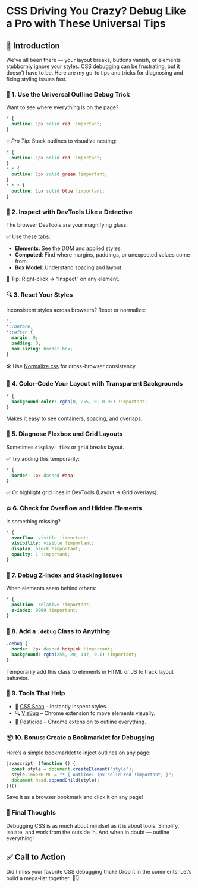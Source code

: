 # CSS Driving You Crazy? Debug Like a Pro with These Universal Tips

## 👋 Introduction

We've all been there — your layout breaks, buttons vanish, or elements stubbornly ignore your styles. CSS debugging can be frustrating, but it doesn’t have to be. Here are my go-to tips and tricks for diagnosing and fixing styling issues fast.

### 🧩 1. **Use the Universal Outline Debug Trick**

Want to see where everything is on the page?

```css
* {
  outline: 1px solid red !important;
}
```

💡 _Pro Tip:_ Stack outlines to visualize nesting:

```css
* {
  outline: 1px solid red !important;
}
* * {
  outline: 1px solid green !important;
}
* * * {
  outline: 1px solid blue !important;
}
```

### 🎯 2. **Inspect with DevTools Like a Detective**

The browser DevTools are your magnifying glass.

✅ Use these tabs:

- **Elements**: See the DOM and applied styles.
- **Computed**: Find where margins, paddings, or unexpected values come from.
- **Box Model**: Understand spacing and layout.

📌 Tip: Right-click → “Inspect” on any element.

### 🔍 3. **Reset Your Styles**

Inconsistent styles across browsers? Reset or normalize:

```css
*,
*::before,
*::after {
  margin: 0;
  padding: 0;
  box-sizing: border-box;
}
```

🛠️ Use [Normalize.css](https://necolas.github.io/normalize.css/) for cross-browser consistency.

### 🎨 4. **Color-Code Your Layout with Transparent Backgrounds**

```css
* {
  background-color: rgba(0, 255, 0, 0.05) !important;
}
```

Makes it easy to see containers, spacing, and overlaps.

### 📐 5. **Diagnose Flexbox and Grid Layouts**

Sometimes `display: flex` or `grid` breaks layout.

✅ Try adding this temporarily:

```css
* {
  border: 1px dashed #aaa;
}
```

✅ Or highlight grid lines in DevTools (Layout → Grid overlays).

### 💥 6. **Check for Overflow and Hidden Elements**

Is something missing?

```css
* {
  overflow: visible !important;
  visibility: visible !important;
  display: block !important;
  opacity: 1 !important;
}
```

### 🧪 7. **Debug Z-Index and Stacking Issues**

When elements seem behind others:

```css
* {
  position: relative !important;
  z-index: 9999 !important;
}
```

### 🧙 8. **Add a `.debug` Class to Anything**

```css
.debug {
  border: 2px dashed hotpink !important;
  background: rgba(255, 20, 147, 0.1) !important;
}
```

Temporarily add this class to elements in HTML or JS to track layout behavior.

### 🧰 9. **Tools That Help**

- 🧪 [CSS Scan](https://getcssscan.com/) – Instantly inspect styles.
- 🔍 [VisBug](https://visbug.web.app/) – Chrome extension to move elements visually.
- 🎯 [Pesticide](https://pesticide.io/) – Chrome extension to outline everything.

### 📦 10. **Bonus: Create a Bookmarklet for Debugging**

Here’s a simple bookmarklet to inject outlines on any page:

```javascript
javascript: (function () {
  const style = document.createElement("style");
  style.innerHTML = "* { outline: 1px solid red !important; }";
  document.head.appendChild(style);
})();
```

Save it as a browser bookmark and click it on any page!

### 🧘 Final Thoughts

Debugging CSS is as much about mindset as it is about tools. Simplify, isolate, and work from the outside in. And when in doubt — outline everything!

## ✅ Call to Action

Did I miss your favorite CSS debugging trick? Drop it in the comments! Let’s build a mega-list together. 💬👇
